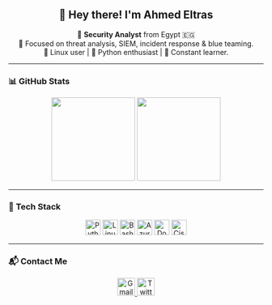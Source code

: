 <h2 align="center">👋 Hey there! I'm Ahmed Eltras</h2>

<p align="center">
  🔐 <strong>Security Analyst</strong> from Egypt 🇪🇬 <br>
  🎯 Focused on threat analysis, SIEM, incident response & blue teaming. <br>
  🐧 Linux user | 🐍 Python enthusiast | 🧠 Constant learner. <br>
</p>

---

### 📊 GitHub Stats

<p align="center">
  <img src="https://github-readme-stats.vercel.app/api?username=0xBiaz&show_icons=true&theme=radical&hide_border=true" height="165" />
  <img src="https://github-readme-stats.vercel.app/api/top-langs/?username=0xBiaz&layout=compact&theme=radical&hide_border=true" height="165" />
</p>

---

### 🧰 Tech Stack

<p align="center">
  <img src="https://cdn.jsdelivr.net/gh/devicons/devicon/icons/python/python-original.svg" height="30" alt="Python" title="Python"/>
  <img src="https://cdn.jsdelivr.net/gh/devicons/devicon/icons/linux/linux-original.svg" height="30" alt="Linux" title="Linux"/>
  <img src="https://cdn.jsdelivr.net/gh/devicons/devicon/icons/bash/bash-original.svg" height="30" alt="Bash" title="Bash"/>
  <img src="https://cdn.jsdelivr.net/gh/devicons/devicon/icons/azure/azure-original.svg" height="30" alt="Azure" title="Azure"/>
  <img src="https://cdn.jsdelivr.net/gh/devicons/devicon/icons/docker/docker-original.svg" height="30" alt="Docker" title="Docker"/>
  <img src="https://cdn.jsdelivr.net/gh/devicons/devicon/icons/cisco/cisco-original.svg" height="30" alt="Cisco" title="Cisco"/>
</p>

---

### 📬 Contact Me

<p align="center">
  <a href="mailto:ahmedeltras10@gmail.com">
    <img src="https://img.shields.io/static/v1?message=Gmail&logo=gmail&label=&color=D14836&logoColor=white&labelColor=&style=for-the-badge" height="35" alt="Gmail"/>
  </a>
  <a href="https://x.com/ahmedeltras_" target="_blank">
    <img src="https://img.shields.io/static/v1?message=X&logo=twitter&label=&color=1DA1F2&logoColor=white&labelColor=&style=for-the-badge" height="35" alt="Twitter/X"/>
  </a>
</p>
